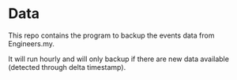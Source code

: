 # Data

This repo contains the program to backup the events data from Engineers.my.

It will run hourly and will only backup if there are new data available (detected through delta timestamp).